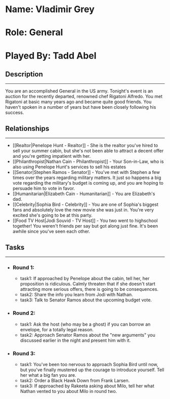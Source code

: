 # Name: Vladimir Grey
# Role: General
# Played By: Tadd Abel

## Description
---
You are an accomplished General in the US army. Tonight's event is an auction for the recently departed, renowned chef Rigatoni Alfredo. You met Rigatoni at basic many years ago and became quite good friends. You haven't spoken in a number of years but have been closely following his success.

## Relationships
---
- [[Realtor|Penelope Hunt - Realtor]] - She is the realtor you've hired to sell your summer cabin, but she's not been able to attract a decent offer and you're getting impatient with her.
- [[Philanthropist|Nathan Cain  - Philanthropist]]  - Your Son-in-Law, who is also using Penelope Hunt's services to sell his estates
- [[Senator|Stephen Ramos - Senator]] - You've met with Stephen a few times over the years regarding military matters. It just so happens a big vote regarding the military's budget is coming up, and you are hoping to persuade him to vote in favor.
- [[Humanitarian|Elizabeth Cain - Humanitarian]] - You are Elizabeth's dad.
- [[Celebrity|Sophia Bird - Celebrity]] - You are one of Sophia's biggest fans and absolutely love the new movie she was just in. You're very excited she's going to be at this party.
- [[Food TV Host|Jodi Souvid - TV Host]] - You two went to highschool together! You weren't friends per say but  got along just fine. It's been awhile since you've seen each other.

## Tasks
___
- ### Round 1:
	- task1: If approached by Penelope about the cabin, tell her, her proposition is ridiculous. Calmly threaten that if she doesn't start attracting more serious offers, there is going to be consequences.
	- task2: Share the info you learn from Jodi with Nathan.
	- task3: Talk to Senator Ramos about the upcoming budget vote.
- ### Round 2:
	- task1: Ask the host (who may be a ghost) if you can borrow an envelope, for a totally legal reason.
	- task2: Approach Senator Ramos about the "new arguments" you discussed earlier in the night and present him with it.
- ### Round 3:
	- task1: You've been too nervous to approach Sophia Bird until now, but you've finally mustered up the courage to introduce yourself. Tell her what a big fan you are.
	- task2: Order a Black Hawk Down from Frank Larsen.
	- task3: If approached by Rakeeta asking about Milo, tell her what Nathan vented to you about Milo in round two.